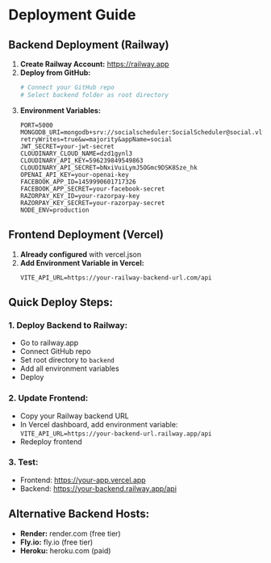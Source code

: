 # Deployment Guide

## Backend Deployment (Railway)

1. **Create Railway Account:** https://railway.app
2. **Deploy from GitHub:**
   ```bash
   # Connect your GitHub repo
   # Select backend folder as root directory
   ```
3. **Environment Variables:**
   ```
   PORT=5000
   MONGODB_URI=mongodb+srv://socialscheduler:SocialScheduler@social.vlwczph.mongodb.net/?retryWrites=true&w=majority&appName=social
   JWT_SECRET=your-jwt-secret
   CLOUDINARY_CLOUD_NAME=dzd1gynl3
   CLOUDINARY_API_KEY=596239849549863
   CLOUDINARY_API_SECRET=bNxiVuiLymJ5OGmc9DSK8Sze_hk
   OPENAI_API_KEY=your-openai-key
   FACEBOOK_APP_ID=1459990601717326
   FACEBOOK_APP_SECRET=your-facebook-secret
   RAZORPAY_KEY_ID=your-razorpay-key
   RAZORPAY_KEY_SECRET=your-razorpay-secret
   NODE_ENV=production
   ```

## Frontend Deployment (Vercel)

1. **Already configured** with vercel.json
2. **Add Environment Variable in Vercel:**
   ```
   VITE_API_URL=https://your-railway-backend-url.com/api
   ```

## Quick Deploy Steps:

### 1. Deploy Backend to Railway:
- Go to railway.app
- Connect GitHub repo
- Set root directory to `backend`
- Add all environment variables
- Deploy

### 2. Update Frontend:
- Copy your Railway backend URL
- In Vercel dashboard, add environment variable:
  `VITE_API_URL=https://your-backend-url.railway.app/api`
- Redeploy frontend

### 3. Test:
- Frontend: https://your-app.vercel.app
- Backend: https://your-backend.railway.app/api

## Alternative Backend Hosts:
- **Render:** render.com (free tier)
- **Fly.io:** fly.io (free tier)
- **Heroku:** heroku.com (paid)